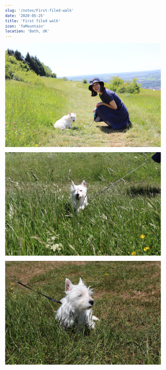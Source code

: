 ```yaml
---
slug: '/notes/First-filed-walk'
date: '2020-05-25'
title: 'First filed walk'
icon: 'faMountain'
location: 'Bath, UK'
---
```


![Westie](./figure1.jpeg)

![Westie](./figure2.jpeg)

![Westie](./figure4.jpeg)